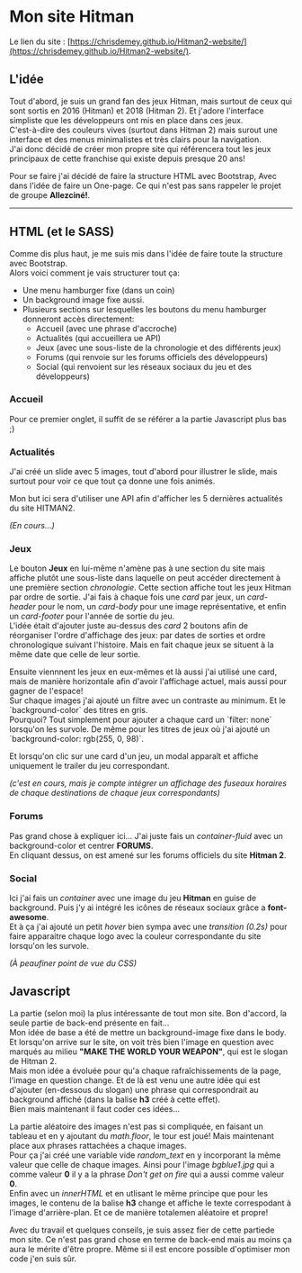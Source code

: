 # **Mon site Hitman**

Le lien du site : [https://chrisdemey.github.io/Hitman2-website/](https://chrisdemey.github.io/Hitman2-website/).

## **L'idée**
<p>Tout d'abord, je suis un grand fan des jeux Hitman, mais surtout de ceux qui sont sortis en 2016 (Hitman) et 2018 (Hitman 2). Et j'adore l'interface simpliste que les développeurs ont mis en place dans ces jeux.<br>
C'est-à-dire des couleurs vives (surtout dans Hitman 2) mais surout une interface et des menus minimalistes et très clairs pour la navigation.<br>
J'ai donc décidé de créer mon propre site qui référencera tout les jeux principaux de cette franchise qui existe depuis presque 20 ans!</p>
<p>Pour se faire j'ai décidé de faire la structure HTML avec Bootstrap, Avec dans l'idée de faire un One-page. Ce qui n'est pas sans rappeler le projet de groupe
<strong>Allezciné!</strong>.</p>

---

## **HTML (et le SASS)**
<p>Comme dis plus haut, je me suis mis dans l'idée de faire toute la structure avec Bootstrap.<br>
Alors voici comment je vais structurer tout ça:</p>

* Une menu hamburger fixe (dans un coin)
* Un background image fixe aussi.
* Plusieurs sections sur lesquelles les boutons du menu hamburger donneront accès directement:
    * Accueil (avec une phrase d'accroche)
    * Actualités (qui accueillera ue API)
    * Jeux (avec une sous-liste de la chronologie et des différents jeux)
    * Forums (qui renvoie sur les forums officiels des développeurs)
    * Social (qui renvoient sur les réseaux sociaux du jeu et des développeurs)

### **Accueil**
<p>Pour ce premier onglet, il suffit de se référer a la partie Javascript plus bas ;)</p>

### **Actualités**
<p>J'ai créé un slide avec 5 images, tout d'abord pour illustrer le slide, mais surtout pour voir ce que tout ça donne une fois animés.</p>
<p>Mon but ici sera d'utiliser une API afin d'afficher les 5 dernières actualités du site HITMAN2.<br>

_(En cours...)_</p>

### **Jeux**
<p>Le bouton <strong>Jeux</strong> en lui-même n'amène pas à une section du site mais affiche plutôt une sous-liste dans laquelle on peut accéder directement à une première section <em>chronologie</em>. Cette section affiche tout les jeux Hitman par ordre de sortie. J'ai fais à chaque fois une <em>card</em> par jeux, un <em>card-header</em> pour le nom, un <em>card-body</em> pour une image représentative, et enfin un <em>card-footer</em> pour l'année de sortie du jeu.<br>
L'idée était d'ajouter juste au-dessus des <em>card</em> 2 boutons afin de réorganiser l'ordre d'affichage des jeux: par dates de sorties et ordre chronologique suivant l'histoire. Mais en fait chaque jeux se situent à la même date que celle de leur sortie.</p>
<p>Ensuite viennnent les jeux en eux-mêmes et là aussi j'ai utilisé une card, mais de manière horizontale afin d'avoir l'affichage actuel, mais aussi pour gagner de l'espace!<br>
Sur chaque images j'ai ajouté un filtre avec un contraste au minimum. Et le `background-color` des titres en gris.<br>
Pourquoi? Tout simplement pour ajouter a chaque card un `filter: none` lorsqu'on les survole. De même pour les titres de jeux où j'ai ajouté un `background-color: rgb(255, 0, 98)`.</p>
<p>Et lorsqu'on clic sur une card d'un jeu, un modal apparaît et affiche uniquement le trailer du jeu correspondant.<br>

_(c'est en cours, mais je compte intégrer un affichage des fuseaux horaires de chaque destinations de chaque jeux correspondants)_</p>

### **Forums**
<p>Pas grand chose à expliquer ici... J'ai juste fais un <em>container-fluid</em> avec un background-color et centrer <strong>FORUMS</strong>.<br>
En cliquant dessus, on est amené sur les forums officiels du site <strong>Hitman 2</strong>.</p>

### **Social**
<p>Ici j'ai fais un <em>container</em> avec une image du jeu <strong>Hitman</strong> en guise de background. Puis j'y ai intégré les icônes de réseaux sociaux grâce a <strong>font-awesome</strong>.<br>
Et à ça j'ai ajouté un petit <em>hover</em> bien sympa avec une <em>transition (0.2s)</em> pour faire apparaitre chaque logo avec la couleur correspondante du site lorsqu'on les survole.<br>

_(À peaufiner point de vue du CSS)_</p>

## **Javascript**
<p>La partie (selon moi) la plus intéressante de tout mon site. Bon d'accord, la seule partie de back-end présente en fait...<br>
Mon idée de base a été de mettre un background-image fixe dans le body. Et lorsqu'on arrive sur le site, on voit très bien l'image en question avec marqués au milieu <strong>"MAKE THE WORLD YOUR WEAPON"</strong>, qui est le slogan de Hitman 2.<br>
Mais mon idée a évoluée pour qu'a chaque rafraîchissements de la page, l'image en question change. Et de là est venu une autre idée qui est d'ajouter (en-dessous du slogan) une phrase qui correspondrait au background affiché (dans la balise <strong>h3</strong> créé à cette effet).<br>
Bien mais maintenant il faut coder ces idées...</p>
<p>La partie aléatoire des images n'est pas si compliquée, en faisant un tableau et en y ajoutant du <em>math.floor</em>, le tour est joué! Mais maintenant place aux phrases rattachées a chaque images.<br>
Pour ça j'ai créé une variable vide <em>random_text</em> en y incorporant la même valeur que celle de chaque images. Ainsi pour l'image <em>bgblue1.jpg</em> qui a comme valeur <strong>0</strong> il y a la phrase <em>Don't get on fire</em> qui a aussi comme valeur <strong>0</strong>.<br>
Enfin avec un <em>innerHTML</em> et en utlisant le même principe que pour les images, le contenu de la balise <strong>h3</strong> change et affiche le texte correspodant à l'image d'arrière-plan. Et ce de manière totalemen aléatoire et propre!</p>
<p>Avec du travail et quelques conseils, je suis assez fier de cette partiede mon site. Ce n'est pas grand chose en terme de back-end mais au moins ça aura le mérite d'être propre. Même si il est encore possible d'optimiser mon code j'en suis sûr.</p>

